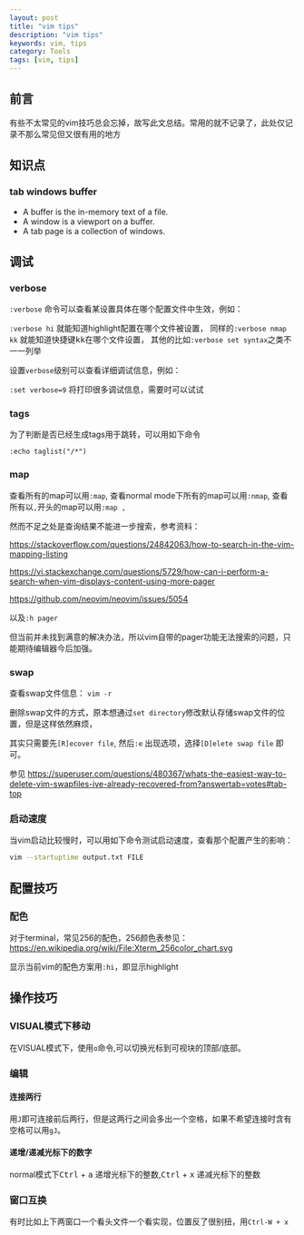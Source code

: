 ```yaml
---
layout: post
title: "vim tips"
description: "vim tips"
keywords: vim, tips
category: Tools
tags: [vim, tips]
---
```


## 前言
有些不太常见的vim技巧总会忘掉，故写此文总结。常用的就不记录了，此处仅记录不那么常见但又很有用的地方

## 知识点

### tab windows buffer

* A buffer is the in-memory text of a file.
* A window is a viewport on a buffer.
* A tab page is a collection of windows.

## 调试

### verbose

`:verbose` 命令可以查看某设置具体在哪个配置文件中生效，例如：

`:verbose hi` 就能知道highlight配置在哪个文件被设置，
同样的`:verbose nmap kk` 就能知道快捷键<kbd>k</kbd><kbd>k</kbd>在哪个文件设置，
其他的比如`:verbose set syntax`之类不一一列举

设置`verbose`级别可以查看详细调试信息，例如：

`:set verbose=9` 将打印很多调试信息，需要时可以试试

### tags

为了判断是否已经生成tags用于跳转，可以用如下命令

```
:echo taglist("/*")
```

### map

查看所有的map可以用`:map`, 查看normal mode下所有的map可以用`:nmap`, 查看所有以`,`开头的map可以用`:map ,`

然而不足之处是查询结果不能进一步搜索，参考资料：

<https://stackoverflow.com/questions/24842063/how-to-search-in-the-vim-mapping-listing>

<https://vi.stackexchange.com/questions/5729/how-can-i-perform-a-search-when-vim-displays-content-using-more-pager>

<https://github.com/neovim/neovim/issues/5054>

以及`:h pager`

但当前并未找到满意的解决办法，所以vim自带的pager功能无法搜索的问题，只能期待编辑器今后加强。

### swap

查看swap文件信息： `vim -r`

删除swap文件的方式，原本想通过`set directory`修改默认存储swap文件的位置，但是这样依然麻烦，

其实只需要先`[R]ecover file`, 然后`:e` 出现选项，选择`[D]elete swap file` 即可。

参见 <https://superuser.com/questions/480367/whats-the-easiest-way-to-delete-vim-swapfiles-ive-already-recovered-from?answertab=votes#tab-top>

### 启动速度

当vim启动比较慢时，可以用如下命令测试启动速度，查看那个配置产生的影响：

```sh
vim --startuptime output.txt FILE
```

## 配置技巧

### 配色
对于terminal，常见256的配色，256颜色表参见：<https://en.wikipedia.org/wiki/File:Xterm_256color_chart.svg>

显示当前vim的配色方案用`:hi`，即显示highlight


## 操作技巧

### VISUAL模式下移动
在VISUAL模式下，使用`o`命令,可以切换光标到可视块的顶部/底部。

### 编辑

#### 连接两行
用`J`即可连接前后两行，但是这两行之间会多出一个空格，如果不希望连接时含有空格可以用`gJ`。

#### 递增/递减光标下的数字

normal模式下<kbd>Ctrl</kbd> + <kbd>a</kbd> 递增光标下的整数,<kbd>Ctrl</kbd> + <kbd>x</kbd> 递减光标下的整数

### 窗口互换
有时比如上下两窗口一个看头文件一个看实现，位置反了很别扭，用`Ctrl-W + x`

